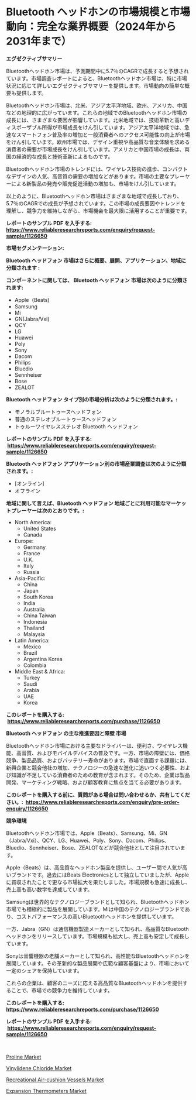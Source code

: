 <p><h1>Bluetooth ヘッドホンの市場規模と市場動向：完全な業界概要（2024年から2031年まで）</h1></p><p><strong>エグゼクティブサマリー</strong></p>
<p><p>Bluetoothヘッドホン市場は、予測期間中に5.7％のCAGRで成長すると予想されています。市場調査レポートによると、Bluetoothヘッドホン市場は、特に市場状況に応じて詳しいエグゼクティブサマリーを提供します。市場動向の簡単な概要も提供します。</p><p>Bluetoothヘッドホン市場は、北米、アジア太平洋地域、欧州、アメリカ、中国などの地理的に広がっています。これらの地域でのBluetoothヘッドホン市場の成長には、さまざまな要因が影響しています。北米地域では、技術革新と高いディスポーザブル所得が市場成長をけん引しています。アジア太平洋地域では、急速なスマートフォン普及率の増加と一般消費者へのアクセス可能性の向上が市場をけん引しています。欧州市場では、デザイン重視や高品質な音楽体験を求める消費者の需要が市場成長をけん引しています。アメリカと中国市場の成長は、両国の経済的な成長と技術革新によるものです。</p><p>Bluetoothヘッドホン市場のトレンドには、ワイヤレス技術の進歩、コンパクトなデザインの人気、高音質の需要の増加などがあります。市場の主要なプレーヤーによる新製品の発売や販売促進活動の増加も、市場をけん引しています。</p><p>以上のように、Bluetoothヘッドホン市場はさまざまな地域で成長しており、5.7％のCAGRでの成長が予想されています。この市場の成長要因やトレンドを理解し、競争力を維持しながら、市場機会を最大限に活用することが重要です。</p></p>
<p><strong>レポートのサンプル PDF を入手する: <a href="https://www.reliableresearchreports.com/enquiry/request-sample/1126650">https://www.reliableresearchreports.com/enquiry/request-sample/1126650</a></strong></p>
<p><strong>市場セグメンテーション:</strong></p>
<p><strong> Bluetooth ヘッドフォン 市場はさらに概要、展開、アプリケーション、地域に分類されます :</strong></p>
<p><strong>コンポーネントに関しては、 Bluetooth ヘッドフォン 市場は次のように分類されます: &nbsp;</strong></p>
<p><ul><li>Apple（Beats)</li><li>Samsung</li><li>Mi</li><li>GN(Jabra/Vxi)</li><li>QCY</li><li>LG</li><li>Huawei</li><li>Poly</li><li>Sony</li><li>Dacom</li><li>Philips</li><li>Bluedio</li><li>Sennheiser</li><li>Bose</li><li>ZEALOT</li></ul></p>
<p><strong> Bluetooth ヘッドフォン タイプ別の市場分析は次のように分類されます。:</strong></p>
<p><ul><li>モノラルブルートゥースヘッドフォン</li><li>普通のステレオブルートゥースヘッドフォン</li><li>トゥルーワイヤレスステレオ Bluetooth ヘッドフォン</li></ul></p>
<p><strong>レポートのサンプル PDF を入手する: &nbsp;<a href="https://www.reliableresearchreports.com/enquiry/request-sample/1126650">https://www.reliableresearchreports.com/enquiry/request-sample/1126650</a></strong></p>
<p><strong> Bluetooth ヘッドフォン アプリケーション別の市場産業調査は次のように分類されます。:</strong></p>
<p><ul><li>[オンライン]</li><li>オフライン</li></ul></p>
<p><strong>地域に関して言えば、Bluetooth ヘッドフォン 地域ごとに利用可能なマーケットプレーヤーは次のとおりです。:</strong></p>
<p><ul>
    <li>
        North America:
        <ul>
            <li>United States</li>
            <li>Canada</li>
        </ul>
    </li>
    <li>
        Europe:
        <ul>
            <li>Germany</li>
            <li>France</li>
            <li>U.K.</li>
            <li>Italy</li>
            <li>Russia</li>
        </ul>
    </li>
    <li>
        Asia-Pacific:
        <ul>
            <li>China</li>
            <li>Japan</li>
            <li>South Korea</li>
            <li>India</li>
            <li>Australia</li>
            <li>China Taiwan</li>
            <li>Indonesia</li>
            <li>Thailand</li>
            <li>Malaysia</li>
        </ul>
    </li>
    <li>
        Latin America:
        <ul>
            <li>Mexico</li>
            <li>Brazil</li>
            <li>Argentina Korea</li>
            <li>Colombia</li>
        </ul>
    </li>
    <li>
        Middle East & Africa:
        <ul>
            <li>Turkey</li>
            <li>Saudi</li>
            <li>Arabia</li>
            <li>UAE</li>
            <li>Korea</li>
        </ul>
    </li>
    </ul></p>
<p><strong>このレポートを購入する: &nbsp;<a href="https://www.reliableresearchreports.com/purchase/1126650">https://www.reliableresearchreports.com/purchase/1126650</a></strong></p>
<p><strong>Bluetooth ヘッドフォン の主な推進要因と障壁 市場</strong></p>
<p><p>Bluetoothヘッドホン市場における主要なドライバーは、便利さ、ワイヤレス機能、高音質、およびモバイルデバイスの普及です。一方、市場の障壁には、価格競争、製品品質、およびバッテリー寿命があります。市場で直面する課題には、新興企業と競合他社の増加、テクノロジーの急速な進化に追いつく必要性、および知識が不足している消費者のための教育が含まれます。そのため、企業は製品開発、マーケティング戦略、および顧客教育に焦点を当てる必要があります。</p></p>
<p><strong>このレポートを購入する前に、質問がある場合は問い合わせるか、共有してください。:&nbsp; <a href="https://www.reliableresearchreports.com/enquiry/pre-order-enquiry/1126650">https://www.reliableresearchreports.com/enquiry/pre-order-enquiry/1126650</a></strong></p>
<p><strong>競争環境</strong></p>
<p><p>Bluetoothヘッドホン市場では、Apple（Beats）、Samsung、Mi、GN（Jabra/Vxi）、QCY、LG、Huawei、Poly、Sony、Dacom、Philips、Bluedio、Sennheiser、Bose、ZEALOTなどが競合他社として注目されています。</p><p>Apple（Beats）は、高品質なヘッドホン製品を提供し、ユーザー間で人気が高いブランドです。過去にはBeats Electronicsとして独立していましたが、Appleに買収されたことで更なる市場拡大を果たしました。市場規模も急速に成長し、売上高も高い数字を達成しています。</p><p>Samsungは世界的なテクノロジーブランドとして知られ、Bluetoothヘッドホン市場でも積極的に製品を展開しています。Miは中国のテクノロジーブランドであり、コストパフォーマンスの高いBluetoothヘッドホンを提供しています。</p><p>一方、Jabra（GN）は通信機器製造メーカーとして知られ、高品質なBluetoothヘッドホンをリリースしています。市場規模も拡大し、売上高も安定して成長しています。</p><p>Sonyは音響機器の老舗メーカーとして知られ、高性能なBluetoothヘッドホンを展開しています。その革新的な製品展開や広範な顧客基盤により、市場において一定のシェアを保持しています。</p><p>これらの企業は、顧客のニーズに応える高品質なBluetoothヘッドホンを提供することで、市場での競争力を維持しています。</p></p>
<p><strong>このレポートを購入する: &nbsp; <a href="https://www.reliableresearchreports.com/purchase/1126650">https://www.reliableresearchreports.com/purchase/1126650</a></strong></p>
<p><strong>レポートのサンプル PDF を入手する: &nbsp;<a href="https://www.reliableresearchreports.com/enquiry/request-sample/1126650">https://www.reliableresearchreports.com/enquiry/request-sample/1126650</a></strong><strong></strong></p>
<p>&nbsp;</p>
<p><p><a href="https://github.com/johnbach50/Market-Research-Report-List-2/blob/main/proline-market.md">Proline Market</a></p><p><a href="https://github.com/pjcfca/Market-Research-Report-List-1/blob/main/vinylidene-chloride-market.md">Vinylidene Chloride Market</a></p><p><a href="https://scarlet-rocket-c63.notion.site/Recreational-Air-cushion-Vessels-Market-Research-Report-Forecasted-for-Period-from-2024-2031-by-M-de5feee6cc974eeeb38829782496564f">Recreational Air-cushion Vessels Market</a></p><p><a href="https://view.publitas.com/reportprime-1/expansion-thermometers-market-size-2023-2030-global-industrial-analysis-key-geographical-regions-market-share-top-key-players-product-types-and-forecast-research-report/">Expansion Thermometers Market</a></p></p>